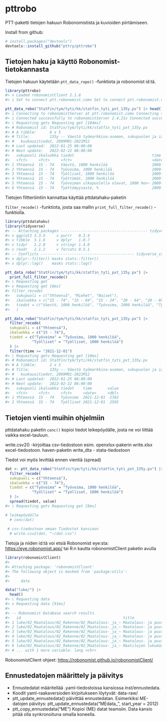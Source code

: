 
<!-- README.md is generated from README.Rmd. Please edit that file -->

# pttrobo

<!-- badges: start -->
<!-- badges: end -->

PTT-paketti tietojen hakuun Robonomistista ja kuvioiden piirtämiseen.

Install from github:

``` r
# install.packages("devtools")
devtools::install_github("pttry/pttrobo")
```

## Tietojen haku ja käyttö Robonomist-tietokannasta

Tietojen hakuun käytetään `ptt_data_ropo()` -funktiota ja robonomist
id:tä.

``` r
library(pttrobo)
#> v Loaded robonomistClient 2.1.8
#> i Set to connect ptt.robonomist.comv Set to connect ptt.robonomist.com [46ms]

ptt_data_robo("StatFin/tym/tyti/kk/statfin_tyti_pxt_135y.px") |> head()
#> i Connecting to robonomistServer at ptt.robonomist.comv Connecting to robonomistServer at ptt.robonomist.com [146ms]
#> i Connected successfully to robonomistServer 2.4.21v Connected successfully to robonomistServer 2.4.21 [38ms]
#> \ Requesting getv Requesting get [104ms]
#> # Robonomist id: StatFin/tym/tyti/kk/statfin_tyti_pxt_135y.px
#> # A tibble:      6 x 5
#> # Title:         135y -- Väestö työmarkkina-aseman, sukupuolen ja iän mukaan,
#> #   kuukausitiedot, 2009M01-2021M12
#> # Last updated:  2022-01-25 08:00:00
#> # Next update:   2022-02-22 08:00:00
#>   sukupuoli ikaluokka tiedot                                   time        value
#>   <fct>     <fct>     <fct>                                    <date>      <dbl>
#> 1 Yhteensä  15 - 74   Väestö, 1000 henkilöä                    2009-01-01 4015  
#> 2 Yhteensä  15 - 74   Työvoima, 1000 henkilöä                  2009-01-01 2614  
#> 3 Yhteensä  15 - 74   Työlliset, 1000 henkilöä                 2009-01-01 2427  
#> 4 Yhteensä  15 - 74   Työttömät, 1000 henkilöä                 2009-01-01  187  
#> 5 Yhteensä  15 - 74   Työvoiman ulkopuolella olevat, 1000 hen~ 2009-01-01 1401  
#> 6 Yhteensä  15 - 74   Työttömyysaste, %                        2009-01-01    7.2
```

Tietojen filtteröintiin kannattaa käyttää pttdatahaku-paketin

`filter_recode()` -funktiota, josta saa mallin
`print_full_filter_recode()` -funktiolla.

``` r
library(pttdatahaku)
library(tidyverse)
#> -- Attaching packages --------------------------------------- tidyverse 1.3.1 --
#> v ggplot2 3.3.5     v purrr   0.3.4
#> v tibble  3.1.6     v dplyr   1.0.7
#> v tidyr   1.2.0     v stringr 1.4.0
#> v readr   2.1.2     v forcats 0.5.1
#> -- Conflicts ------------------------------------------ tidyverse_conflicts() --
#> x dplyr::filter() masks stats::filter()
#> x dplyr::lag()    masks stats::lag()

ptt_data_robo("StatFin/tym/tyti/kk/statfin_tyti_pxt_135y.px") |> 
  print_full_filter_recode()
#> \ Requesting get
#> v Requesting get [8ms]
#> filter_recode(
#>   sukupuoli = c("Yhteensä", "Miehet", "Naiset"),
#>   ikaluokka = c("15 - 74", "15 - 64", "15 - 24", "20 - 64", "20 - 69", "25 - 34", "35 - 44", "45 - 54", "55 - 64"),
#>   tiedot = c("Väestö, 1000 henkilöä", "Työvoima, 1000 henkilöä", "Työlliset, 1000 henkilöä", "Työttömät, 1000 henkilöä", "Työvoiman ulkopuolella olevat, 1000 henkilöä", "Työttömyysaste, %", "Työllisyysaste, %", "Työvoimaosuus, %")
#>   )

ptt_data_robo("StatFin/tym/tyti/kk/statfin_tyti_pxt_135y.px") |> 
  filter_recode(
  sukupuoli = c("Yhteensä"),
  ikaluokka = c("15 - 74"),
  tiedot = c("Työvoima" = "Työvoima, 1000 henkilöä", 
            "Työlliset" = "Työlliset, 1000 henkilöä")
  ) |> 
  filter(time >= "2021-12-01")
#> \ Requesting getv Requesting get [10ms]
#> # Robonomist id: StatFin/tym/tyti/kk/statfin_tyti_pxt_135y.px
#> # A tibble:      2 x 5
#> # Title:         135y -- Väestö työmarkkina-aseman, sukupuolen ja iän mukaan,
#> #   kuukausitiedot, 2009M01-2021M12
#> # Last updated:  2022-01-25 08:00:00
#> # Next update:   2022-02-22 08:00:00
#>   sukupuoli ikaluokka tiedot    time       value
#>   <fct>     <fct>     <fct>     <date>     <dbl>
#> 1 Yhteensä  15 - 74   Työvoima  2021-12-01  2782
#> 2 Yhteensä  15 - 74   Työlliset 2021-12-01  2595
```

## Tietojen vienti muihin ohjelmiin

pttdatahaku paketin `conc()` kopioi tiedot leikepöydälle, josta ne voi
liittää vaikka excel-tauluun.

write.csv2() -kirjoittaa csv-tiedostoon esim. openxlsx-pakerin
write.xlsx excel-tiedostoon. haven-paketin write_dta - stata-tiedostoon

Tiedot voi myös levittää ennen vientiä (spread)

``` r
dat <- ptt_data_robo("StatFin/tym/tyti/kk/statfin_tyti_pxt_135y.px") |> 
  filter_recode(
  sukupuoli = c("Yhteensä"),
  ikaluokka = c("15 - 74"),
  tiedot = c("Työvoima" = "Työvoima, 1000 henkilöä", 
            "Työlliset" = "Työlliset, 1000 henkilöä")
  ) |>
  spread(tiedot, value)
#> \ Requesting getv Requesting get [8ms]

# leikepöydälle
  # conc(dat)
  
 # csv-tiedostoon omaan Tiedostot kansioon
  # write.csv2(dat, "~/dat.csv")
```

Tietoja ja niiden id:tä voi etsiä Robonomist eye:sta:
<https://eye.robonomist.app/> tai R:n kautta robonomistClient paketin
avulla

``` r
library(robonomistClient)
#> 
#> Attaching package: 'robonomistClient'
#> The following object is masked from 'package:utils':
#> 
#>     data

data("luke/") |> 
  head()
#> \ Requesting data
#> v Requesting data [91ms]
#> 
#> -- Robonomist Database search results
#>   id                                              title                         
#> 1 luke/02_Maatalous/02_Rakenne/02_Maatalous-_ja_~ Maatalous- ja puutarhayrityst~
#> 2 luke/02_Maatalous/02_Rakenne/02_Maatalous-_ja_~ Maatalous- ja puutarhayrityst~
#> 3 luke/02_Maatalous/02_Rakenne/02_Maatalous-_ja_~ Maatalous- ja puutarhayrityst~
#> 4 luke/02_Maatalous/02_Rakenne/02_Maatalous-_ja_~ Maatalous- ja puutarhayrityst~
#> 5 luke/02_Maatalous/02_Rakenne/02_Maatalous-_ja_~ Maatalous- ja puutarhayrityst~
#> 6 luke/02_Maatalous/02_Rakenne/02_Maatalous-_ja_~ Maatilojen lukumäärä alueitta~
#> # ... with 1 more variable: lang <chr>
```

RobonomistClient ohjeet:
<https://robonomist.github.io/robonomistClient/>

## Ennustedatojen määrittely ja päivitys

-   Ennustedatat määritellää .yaml-tiedostoissa kansiossa
    inst/ennustedata.
-   Koodit yaml-raakaversioden kirjoitukseen löytyvät: data-raw/
-   ptt_update_ennustedata() päivittää ennustedatan. Esimerkiksi
    ME-datojen päivitys: ptt_update_ennustedata(“MEdata\_”, start_year
    = 2012)
-   ptt_copy_ennustedata(“ME”) Kopioi (ME) datat teamsiin. Data kansio
    pitää olla synkronoituna omalla koneella.
